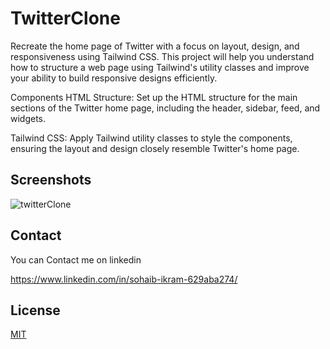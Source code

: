# TwitterClone
Recreate the home page of Twitter with a focus on layout, design, and responsiveness using Tailwind CSS. This project will help you understand how to structure a web page using Tailwind's utility classes and improve your ability to build responsive designs efficiently.

Components
HTML Structure: Set up the HTML structure for the main sections of the Twitter home page, including the header, sidebar, feed, and widgets.

Tailwind CSS: Apply Tailwind utility classes to style the components, ensuring the layout and design closely resemble Twitter's home page.




## Screenshots

![twitterClone](https://github.com/callmesohaib/Stone-Paper_Scissor-/assets/132386212/22fbf7da-9de3-465d-bfae-cdb46280cea9)


## Contact

You can Contact me on  linkedin

https://www.linkedin.com/in/sohaib-ikram-629aba274/
## License

[MIT](https://choosealicense.com/licenses/mit/)

